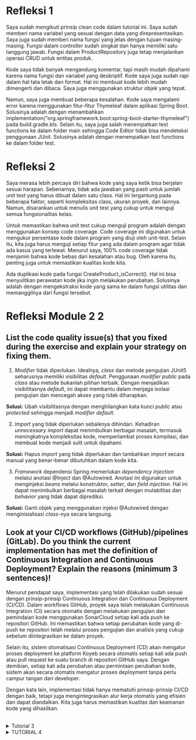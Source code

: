 <h1>Refleksi 1</h1>

Saya sudah mengikuti prinsip clean code dalam tutorial ini. Saya sudah memberi nama variabel yang sesuai dengan data yang direpresentasikan. Saya juga sudah memberi nama fungsi yang jelas dengan tujuan masing-masing. Fungsi dalam controller sudah singkat dan hanya memiliki satu tanggung jawab. Fungsi dalam ProductRepository juga tetap menjalankan operasi CRUD untuk entitas produk.

Kode saya tidak banyak mengandung komentar, tapi masih mudah dipahami karena nama fungsi dan variabel yang deskriptif. Kode saya juga sudah rapi dalam hal tata letak dan format. Hal ini membuat kode lebih mudah dimengerti dan dibaca. Saya juga menggunakan struktur objek yang tepat.

Namun, saya juga membuat beberapa kesalahan. Kode saya mengalami error karena menggunakan fitur-fitur Thymeleaf dalam aplikasi Spring Boot. Solusinya adalah dengan menambahkan implementation("org.springframework.boot:spring-boot-starter-thymeleaf") pada build.gradle.kts. Selain itu, saya juga salah menempatkan test functions ke dalam folder main sehingga Code Editor tidak bisa mendeteksi penggunaan JUnit. Solusinya adalah dengan menempatkan test functions ke dalam folder test. <br>

<h1> Refleksi 2 </h1>

Saya merasa lebih percaya diri bahwa kode yang saya ketik bisa berjalan sesuai harapan. Sebenarnya, tidak ada jawaban yang pasti untuk jumlah unit test yang harus dibuat dalam satu class. Hal ini tergantung pada beberapa faktor, seperti kompleksitas class, ukuran proyek, dan lainnya. Namun, disarankan untuk menulis unit test yang cukup untuk menguji semua fungsionalitas kelas.

Untuk memastikan bahwa unit test cukup menguji program adalah dengan menggunakan konsep code coverage. Code coverage ini digunakan untuk mengukur persentase kode dalam program yang diuji oleh unit-test. Selain itu, kita juga harus menguji setiap fitur yang ada dalam program agar tidak ada kasus yang terlewat. Menurut saya, 100% code coverage tidak menjamin bahwa kode bebas dari kesalahan atau bug. Oleh karena itu, penting juga untuk memastikan kualitas kode kita.

Ada duplikasi kode pada fungsi CreateProduct_isCorrect(). Hal ini bisa menyulitkan perawatan kode jika ingin melakukan perubahan. Solusinya adalah dengan mengekstraksi kode yang sama ke dalam fungsi utilitas dan memanggilnya dari fungsi tersebut.

<h1>Refleksi Module 2 2</h1>

## List the code quality issue(s) that you fixed during the exercise and explain your strategy on fixing them.
1. *Modifier* tidak diperlukan. Idealnya, *class* dan metode pengujian JUnit5 seharusnya memiliki visibilitas *default*. Penggunaan *modifier public* pada *class* atau metode bukanlah pilihan terbaik. Dengan menjadikan visibilitasnya *default*, ini dapat membantu dalam menjaga isolasi pengujian dan mencegah akses yang tidak diharapkan.

**Solusi:** Ubah visibilitasnya dengan menghilangkan kata kunci *public* atau *protected* sehingga menjadi *modifier default*.
<br>

2. *Import* yang tidak diperlukan sebaiknya dihindari. Kehadiran *unnecessary import* dapat menimbulkan berbagai masalah, termasuk meningkatnya kompleksitas kode, memperlambat proses kompilasi, dan membuat kode menjadi sulit untuk dipahami.

**Solusi:** Hapus *import* yang tidak diperlukan dan tambahkan *import* secara manual yang benar-benar dibutuhkan dalam kode kita.
<br>

3. *Framework* dependensi Spring memerlukan *dependency injection* melalui anotasi @Inject dan @Autowired. Anotasi ini digunakan untuk menginjeksi *beans* melalui konstruktor, *setter*, dan *field injection*. Hal ini dapat menimbulkan berbagai masalah terkait dengan mutabilitas dan *behavior* yang tidak dapat diprediksi.

**Solusi:** Ganti objek yang menggunakan injeksi @Autowired dengan menginisialisasi *class*-nya secara langsung.
<br>

## Look at your CI/CD workflows (GitHub)/pipelines (GitLab). Do you think the current implementation has met the definition of Continuous Integration and Continuous Deployment? Explain the reasons (minimum 3 sentences)!
Menurut pendapat saya, implementasi yang telah dilakukan sudah sesuai dengan prinsip-prinsip Continuous Integration dan Continuous Deployment (CI/CD). Dalam workflows GitHub, proyek saya telah melakukan Continuous Integration (CI) secara otomatis dengan melakukan pengujian dan pemindaian kode menggunakan SonarCloud setiap kali ada push ke repositori GitHub. Ini memastikan bahwa setiap perubahan kode yang di-push ke repositori telah melalui proses pengujian dan analisis yang cukup sebelum diintegrasikan ke dalam proyek.

Selain itu, sistem otomatisasi Continuous Deployment (CD) akan mengatur proses deployment ke platform Koyeb secara otomatis setiap kali ada push atau pull request ke suatu branch di repositori GitHub saya. Dengan demikian, setiap kali ada perubahan atau permintaan perubahan kode, sistem akan secara otomatis mengatur proses deployment tanpa perlu campur tangan dari developer.

Dengan kata lain, implementasi tidak hanya mematuhi prinsip-prinsip CI/CD dengan baik, tetapi juga mengintegrasikan alur kerja otomatis yang efisien dan dapat diandalkan. Kita juga harus memastikan kualitas dan keamanan kode yang dihasilkan.

<br>

</details>

<details>
<summary>Tutorial 3</summary>

### **Explain what principles you apply to your project!**
**Single Responsibility Principle (SRP):**
Awalnya saya menggabungkan CarController dan ProductController ke dalam `ProductController.java`. Setelah mengimplementasikan SRP, saya memisahkan CarController karena masing-masing memiliki fungsi yang berbeda. 
<br>

**Open Closed Principle (OCP):**
Pada `model`, saya menambahkan metode update sehingga pemanggilan metode tersebut akan menjadi lebih mudah. Hal ini memungkinkan pemanggilan metode yang lebih umum pada repository tanpa perlu modifikasi secara langsung. 
<br>

**Interface Segregation Principle (ISP):**
Saya memisahkan interface ProductService dan CarService sehingga dapat membedakan interface antara keduanya. Hal ini memungkinkan moduleritas yang lebih baik daripada menggabungkan keduanya menjadi satu. Pendekatan ini dapat meningkatkan efisiensi dalam mengimplementasikan metode abstrak dan struktur kode menjadi lebih fleksibel. 
<br>

**Dependency Inversion Principle (DIP):**
Pada `CarRepository`, saya mengganti objek dari CarServiceImpl yang merupakan kelas konkret menjadi CarService yang merupakan antarmuka. Jadi, prinsip ini memanfaatkan objek yang terhubung dengan antarmuka atau abstraksi, bukan kelas konkret. Hal ini dapat mengurangi atau menghilangkan hubungan antar komponen-komponen kelas konkret yang dapat disebut sebagai *decoupling*. 
<br>

### **Explain the advantages of applying SOLID principles to your project with examples.**
- **Single Responsibility Principle (SRP):** kode menjadi lebih terorganisir dengan cara memisahkan tanggung jawab tiap kelas, memudahkan pemeliharan, pemahaman dan komunikasi antar pengembang. 
<br>

- **Open Closed Principle (OCP):** dapat meningkatkan fleksibilitas dan meminimalkan dampak perubahan. Selain itu, memungkinkan penambahan fitur baru tanpa mengubah kode yang sudah ada. 
<br>

- **Liskov Substitution Principle (LSP):** dapat mengurangi ketergantungan antar kelas dan memungkinkan polimorfisme yang lebih baik.
<br>

- **Interface Segregation Principle (ISP):** sama seperti LSP, yaitu dapat memungkinkan polimorfisme yang lebih baik dan mengurangi ketergantungan antar kelas. 
<br>

- **Dependency Inversion Principle (DIP):** dapat membantu dalam mengurangi dampak perubahan pada satu bagian kode terhadap bagian kode lainnya. 
<br>

### **Explain the disadvantages of not applying SOLID principles to your project with examples.**
- **Risiko antara Controller dan Implementasi:** 
Jika tidak mengikuti DIP dan OCP, dapat mengakibatkan keterikatan yang kuat antara
controller dan implementasi. Hal ini dapat menghasilkan environment pengujian yang buruk dan sulit untuk beralih antara implementasi untuk pengujian. 
<br>

- **Kesulitan Pemahaman dan Pemeliharan Kode:**
Kesulitan dalam memahami dan memelihara kode karena ketidakpatuhan terhadap SRP dan penanganan banyak tanggung jawab oleh `controller`, `repository`, atau `model`. Hal ini dapat menyebabkan *bug*, meningkatkan kompleksitas, dan menyulitkan komunikasi. 
<br>

- **Ketergantungan Tinggi antara Modul atau Metode:** Jika tidak mengikuti ISP dan LSP, basis kode terikat erat dan kurang fleksibel karena antarmuka, abstraksi, atau kelas dasar dengan metode maupun dependensi yang tidak perlu. 
</details>

<details>

<summary>TUTORIAL 4</summary>

1. Pertama, mari kita bicara tentang keakuratan. Saya merasa cukup yakin dengan tes fungsional yang saya miliki. Saya merasa telah menguji semua kasus tepi dengan menyeluruh dan tes fungsional saya sudah cukup untuk memeriksa apakah semua komponen saya cocok dengan baik. Meski begitu, saya juga berpikir bahwa dengan tes terintegrasi, hal ini bisa diperiksa lebih menyeluruh. Kedua, tentang pemeliharaan. Saya merasa tes saya memberi saya kepercayaan diri untuk merombak kode saya tanpa rasa takut dan sering. Tes saya juga membantu saya untuk menghasilkan desain yang baik. Saya merasa jika jumlah tes unit atau tes terintegrasi saya kurang, saya akan menambahkan lebih banyak. Ketiga, tentang alur kerja produksi. Saya merasa siklus umpan balik saya sudah secepat yang saya inginkan. Saya merasa sudah cukup puas dengan peringatan tentang bug yang saya dapatkan. Saya merasa tidak perlu mengubah hal-hal dulu. Saya juga merasa bahwa dengan meninjau dan merombak tes secara rutin, saya bisa mendapatkan umpan balik lebih cepat. Saya bisa menjalankan sebagian dari suite tes lengkap saat saya membutuhkannya dan saya merasa tidak menghabiskan terlalu banyak waktu menunggu tes berjalan.

2. Tentang prinsip F.I.R.S.T. Saya merasa tes saya telah berhasil mengikuti prinsip ini. Tes saya berjalan sesegera mungkin sehingga tidak mengganggu alur kerja saya. Saya memisahkan tes saya menjadi tes unit dan tes fungsional. Tes saya tidak mengganggu, mengubah status fungsi, atau bergantung pada kasus tes lain. Saya juga menerapkan dummy, mock, setUp, dan tearDown untuk menghindari duplikasi dan membersihkan objek. Tes saya konsisten pada pengulangan. Jika fungsi saya melibatkan pemanggilan fungsi lain, maka saya menggunakan teknik Test Double. Tes saya memvalidasi dirinya sendiri karena mereka memiliki penegasan yang ketat. Tes saya menyeluruh dan tepat waktu karena mereka mencakup semua jalur bahagia dan tidak bahagia dan juga mencakup semua kesalahan dan hasil yang mungkin.

</details>
